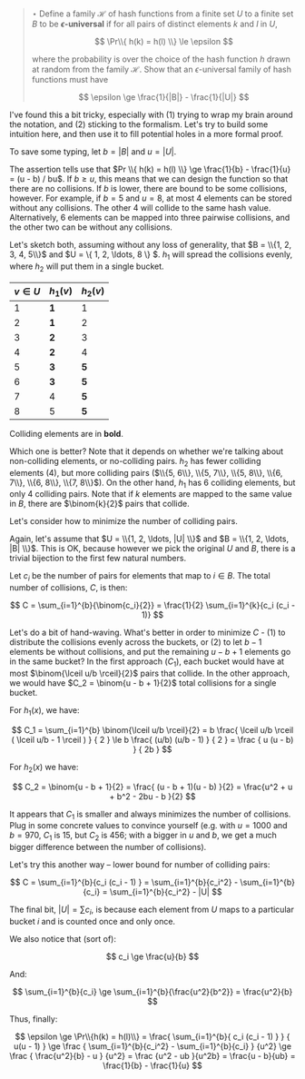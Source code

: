 > $\star$ Define a family $\mathscr{H}$ of hash functions from a finite set $U$
> to a finite set $B$ to be **$\epsilon$-universal** if for all pairs of
> distinct elements $k$ and $l$ in $U$,
>
> $$ \Pr\\{ h(k) = h(l) \\} \le \epsilon $$
>
> where the probability is over the choice of the hash function $h$ drawn at
> random from the family $\mathscr{H}$. Show that an $\epsilon$-universal family
> of hash functions must have
>
> $$ \epsilon \ge \frac{1}{|B|} - \frac{1}{|U|} $$

I've found this a bit tricky, especially with (1) trying to wrap my brain around
the notation, and (2) sticking to the formalism. Let's try to build some
intuition here, and then use it to fill potential holes in a more formal proof.

To save some typing, let $b = |B|$ and $u = |U|$.

The assertion tells use that $Pr \\{ h(k) = h(l) \\} \ge \frac{1}{b} -
\frac{1}{u} = (u - b) / bu$. If $b \ge u$, this means that we can design the
function so that there are no collisions. If $b$ is lower, there are bound to be
some collisions, however. For example, if $b = 5$ and $u = 8$, at most 4
elements can be stored without any collisions. The other 4 will collide to the
same hash value. Alternatively, 6 elements can be mapped into three pairwise
collisions, and the other two can be without any collisions.

Let's sketch both, assuming without any loss of generality, that $B = \\{1, 2, 3,
4, 5\\}$ and $U = \\{ 1, 2, \ldots, 8 \\} $. $h_1$ will spread the collisions
evenly, where $h_2$ will put them in a single bucket.

| $v \in U$  | $h_1(v)$ | $h_2(v)$|
|------------|----------|---------|
| 1          | **1**    | 1       |
| 2          | **1**    | 2       |
| 3          | **2**    | 3       |
| 4          | **2**    | 4       |
| 5          | **3**    | **5**   |
| 6          | **3**    | **5**   |
| 7          | 4        | **5**   |
| 8          | 5        | **5**   |

Colliding elements are in **bold**.

Which one is better? Note that it depends on whether we're talking about
non-colliding elements, or no-colliding pairs. $h_2$ has fewer colliding
elements (4), but more colliding pairs ($\\{5, 6\\}, \\{5, 7\\}, \\{5, 8\\},
\\{6, 7\\}, \\{6, 8\\}, \\{7, 8\\}$). On the other hand, $h_1$ has 6 colliding
elements, but only 4 colliding pairs. Note that if $k$ elements are mapped to
the same value in $B$, there are $\binom{k}{2}$ pairs that collide.

Let's consider how to minimize the number of colliding pairs.

Again, let's assume that $U = \\{1, 2, \ldots, |U| \\}$ and $B = \\{1, 2,
\ldots, |B| \\}$. This is OK, because however we pick the original $U$ and $B$,
there is a trivial bijection to the first few natural numbers.

Let $c_i$ be the number of pairs for elements that map to $i \in B$. The total
number of collisions, $C$, is then:

$$ C = \sum_{i=1}^{b}{\binom{c_i}{2}} = \frac{1}{2} \sum_{i=1}^{k}{c_i (c_i - 1)} $$

Let's do a bit of hand-waving. What's better in order to minimize $C$ - (1) to
distribute the collisions evenly across the buckets, or (2) to let $b - 1$
elements be without collisions, and put the remaining $u - b + 1$ elements go in
the same bucket? In the first approach ($C_1$), each bucket would have at most
$\binom{\lceil u/b \rceil}{2}$ pairs that collide. In the other approach, we
would have $C_2 = \binom{u - b + 1}{2}$ total collisions for a single bucket.

For $h_1(x)$, we have:

$$
    C_1 = \sum_{i=1}^{b} \binom{\lceil u/b \rceil}{2}
        = b \frac{ \lceil u/b \rceil ( \lceil u/b - 1 \rceil ) } { 2 }
        \le b \frac{ (u/b) (u/b - 1) } { 2 }
        = \frac { u (u - b) } { 2b }
$$

For $h_2(x)$ we have:

$$
    C_2 = \binom{u - b + 1}{2} = \frac{ (u - b + 1)(u - b) }{2}
        = \frac{u^2 + u + b^2 - 2bu - b }{2}
$$

It appears that $C_1$ is smaller and always minimizes the number of collisions.
Plug in some concrete values to convince yourself (e.g. with $u = 1000$ and $b =
970$, $C_1$ is $15$, but $C_2$ is $456$; with a bigger in $u$ and $b$, we get a
much bigger difference between the number of collisions).

Let's try this another way – lower bound for number of colliding pairs:

$$
    C = \sum_{i=1}^{b}{c_i (c_i - 1) }
      = \sum_{i=1}^{b}{c_i^2} - \sum_{i=1}^{b}{c_i}
      = \sum_{i=1}^{b}{c_i^2} - |U| $$

The final bit, $|U| = \sum{c_i}$, is because each element from $U$ maps to a
particular bucket $i$ and is counted once and only once.

We also notice that (sort of):

$$ c_i \ge \frac{u}{b} $$

And:

$$ \sum_{i=1}^{b}{c_i} \ge \sum_{i=1}^{b}{\frac{u^2}{b^2}} = \frac{u^2}{b} $$

Thus, finally:

$$
    \epsilon \ge \Pr\\{h(k) = h(l)\\}
      = \frac{ \sum_{i=1}^{b}{ c_i (c_i - 1) } } { u(u - 1) }
      \ge \frac { \sum_{i=1}^{b}{c_i^2} - \sum_{i=1}^{b}{c_i} } {u^2}
      \ge \frac { \frac{u^2}{b} - u } {u^2}
      = \frac {u^2 - ub }{u^2b}
      = \frac{u - b}{ub}
      = \frac{1}{b} - \frac{1}{u}
$$
